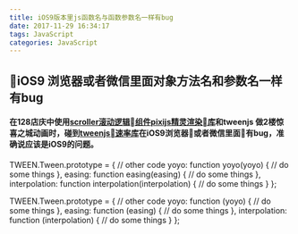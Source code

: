 ```yaml
---
title: iOS9版本里js函数名与函数参数名一样有bug
date: 2017-11-29 16:34:17
tags: JavaScript
categories: JavaScript
---
```


## iOS9 浏览器或者微信里面对象方法名和参数名一样有bug
#### 在128店庆中使用[scroller滚动逻辑组件](https://github.com/pbakaus/scroller)[pixijs精灵渲染库](http://www.pixijs.com/)和tweenjs 做2楼惊喜之城动画时，碰到[tweenjs速率库](https://github.com/tweenjs/tween.js)在iOS9浏览器或者微信里面有bug，准确说应该是iOS9的问题。

  TWEEN.Tween.prototype = {
    // other code
    yoyo: function yoyo(yoyo) {
        // do some things
    },
    easing: function easing(easing) {
        // do some things
    },
    interpolation: function interpolation(interpolation) {
        // do some things
    }
  };

  TWEEN.Tween.prototype = {
    // other code
    yoyo: function (yoyo) {
        // do some things
    },
    easing: function (easing) {
        // do some things
    },
    interpolation: function (interpolation) {
        // do some things
    }
  };